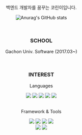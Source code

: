 <div align=center>
  <p>백엔드 개발자를 꿈꾸는 코린이입니다.</p>
  
  ![Anurag's GitHub stats](https://github-readme-stats.vercel.app/api?username=sswon314&&show_icons=true&theme=dark)
  
  <br>
  
  <!--
  <h3>INTRODUCTION</h3>
  <p>백엔드 개발자를 꿈꾸는 코린이입니다.</p>
  <br>
  -->
  
  <h3>SCHOOL</h3>
  
  <p>Gachon Univ. Software (2017.03~)</p>
  <br>
  
  <h3>INTEREST</h3>
  
  <p>Languages</p>
  <img src="https://img.shields.io/badge/java-007396?style=flat-square&logo=java&logoColor=white"> 
  <img src="https://img.shields.io/badge/python-3776AB?style=flat-square&logo=python&logoColor=white">
  
  <img src="https://img.shields.io/badge/html5-E34F26?style=flat-square&logo=html5&logoColor=white"> 
  <img src="https://img.shields.io/badge/css-1572B6?style=flat-square&logo=css3&logoColor=white"> 
  <img src="https://img.shields.io/badge/javascript-F7DF1E?style=flat-square&logo=javascript&logoColor=black"> 
  <br><br>
  
  <p>Framework & Tools</p>
  <img src="https://img.shields.io/badge/node.js-339933?style=flat-square&logo=Node.js&logoColor=white">  
  <img src="https://img.shields.io/badge/vue.js-4FC08D?style=flat-square&logo=vue.js&logoColor=white"> 
  <img src="https://img.shields.io/badge/spring-6DB33F?style=flat-square&logo=spring&logoColor=white"> 
  <img src="https://img.shields.io/badge/mysql-4479A1?style=flat-square&logo=mysql&logoColor=white">
  <br>
  
  <img src="https://img.shields.io/badge/git-F05032?style=flat-square&logo=git&logoColor=white">
  <img src="https://img.shields.io/badge/github-181717?style=flat-square&logo=github&logoColor=white">
  <br>
</div>
